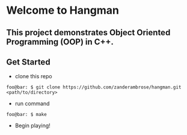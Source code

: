 # Welcome to Hangman

## This project demonstrates Object Oriented Programming (OOP) in C++.

## Get Started

- clone this repo

```console
foo@bar: $ git clone https://github.com/zanderambrose/hangman.git <path/to/directory>
```

- run command

```console
foo@bar: $ make
```

- Begin playing!
